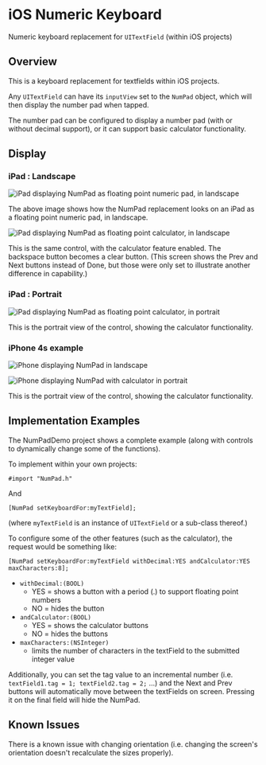 # iOS Numeric Keyboard
Numeric keyboard replacement for `UITextField` (within iOS projects)

## Overview
This is a keyboard replacement for textfields within iOS projects.

Any `UITextField` can have its `inputView` set to the `NumPad` object, which will then display the number pad when tapped.

The number pad can be configured to display a number pad (with or without decimal support), or it can support basic calculator functionality.

## Display

### iPad : Landscape

![iPad displaying NumPad as floating point numeric pad, in landscape](https://github.com/jeffreality/iOS-Numeric-Keyboard/README-images/iPad-landscape.png)

The above image shows how the NumPad replacement looks on an iPad as a floating point numeric pad, in landscape.

![iPad displaying NumPad as floating point calculator, in landscape](https://github.com/jeffreality/iOS-Numeric-Keyboard/README-images/iPad-landscape-calculator.png)

This is the same control, with the calculator feature enabled.  The backspace button becomes a clear button.  (This screen shows the Prev and Next buttons instead of Done, but those were only set to illustrate another difference in capability.)

### iPad : Portrait

![iPad displaying NumPad as floating point calculator, in portrait](https://github.com/jeffreality/iOS-Numeric-Keyboard/README-images/iPad-portrait-calculator.png)

This is the portrait view of the control, showing the calculator functionality.

### iPhone 4s example

![iPhone displaying NumPad in landscape](https://github.com/jeffreality/iOS-Numeric-Keyboard/README-images/iPhone4s-landscape.png)

![iPhone displaying NumPad with calculator in portrait](https://github.com/jeffreality/iOS-Numeric-Keyboard/README-images/iPhone4s-portrait.png)

This is the portrait view of the control, showing the calculator functionality.

## Implementation Examples

The NumPadDemo project shows a complete example (along with controls to dynamically change some of the functions).

To implement within your own projects:

`#import "NumPad.h"`

And 

`[NumPad setKeyboardFor:myTextField];`

(where `myTextField` is an instance of `UITextField` or a sub-class thereof.)

To configure some of the other features (such as the calculator), the request would be something like:

`[NumPad setKeyboardFor:myTextField withDecimal:YES andCalculator:YES maxCharacters:8];`

- `withDecimal:(BOOL)`
  - YES = shows a button with a period (.) to support floating point numbers
  - NO = hides the button
- `andCalculator:(BOOL)`
  - YES = shows the calculator buttons
  - NO = hides the buttons
- `maxCharacters:(NSInteger)`
  - limits the number of characters in the textField to the submitted integer value

Additionally, you can set the tag value to an incremental number (i.e. `textField1.tag = 1; textField2.tag = 2;` ...) and the Next and Prev buttons will automatically move between the textFields on screen.  Pressing it on the final field will hide the NumPad.

## Known Issues

There is a known issue with changing orientation (i.e. changing the screen's orientation doesn't recalculate the sizes properly).